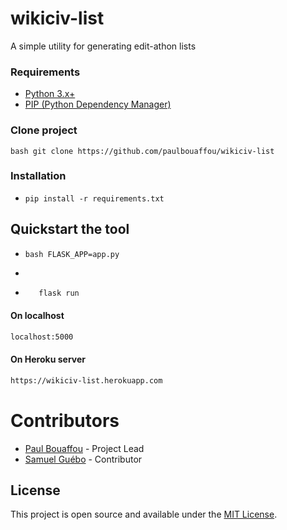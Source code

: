 # wikiciv-list

A simple utility for generating edit-athon lists

### Requirements

* [Python 3.x+](https://www.python.org/downloads/)
* [PIP (Python Dependency Manager)](https://pip.pypa.io/en/stable/installing/)

### Clone project

```bash git clone https://github.com/paulbouaffou/wikiciv-list```

### Installation
* `pip install -r requirements.txt`

## Quickstart the tool

* ```bash FLASK_APP=app.py```
* ```bash export FLASK_ENV=development
  ```
* ```bash 
     flask run
  ```

#### On localhost
```bash
localhost:5000
```

#### On Heroku server
```bash 
https://wikiciv-list.herokuapp.com
```

# Contributors

* [Paul Bouaffou](https://github.com/paulbouaffou) - Project Lead
* [Samuel Guébo](https://github.com/samuelguebo) - Contributor


## License
This project is open source and available under the [MIT License](LICENSE).
